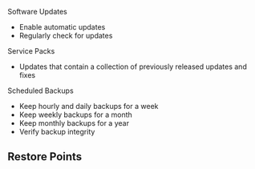 
Software Updates
- Enable automatic updates
- Regularly check for updates

Service Packs
- Updates that contain a collection of previously released updates and fixes

Scheduled Backups
- Keep hourly and daily backups for a week
- Keep weekly backups for a month
- Keep monthly backups for a year
- Verify backup integrity

Restore Points
- 

